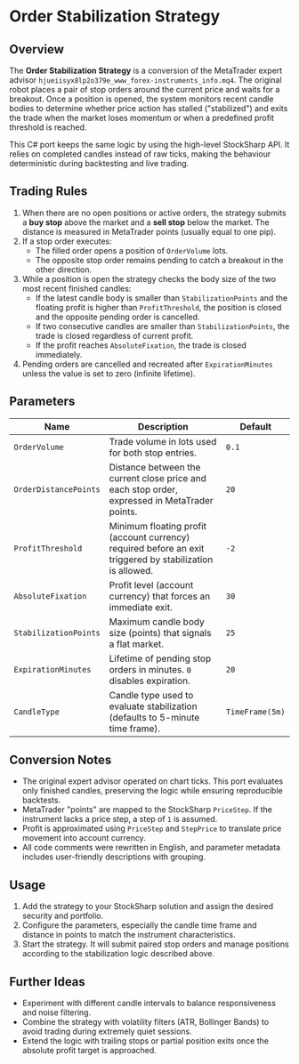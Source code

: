 # Order Stabilization Strategy

## Overview
The **Order Stabilization Strategy** is a conversion of the MetaTrader expert advisor `hjueiisyx8lp2o379e_www_forex-instruments_info.mq4`. The original robot places a pair of stop orders around the current price and waits for a breakout. Once a position is opened, the system monitors recent candle bodies to determine whether price action has stalled ("stabilized") and exits the trade when the market loses momentum or when a predefined profit threshold is reached.

This C# port keeps the same logic by using the high-level StockSharp API. It relies on completed candles instead of raw ticks, making the behaviour deterministic during backtesting and live trading.

## Trading Rules
1. When there are no open positions or active orders, the strategy submits a **buy stop** above the market and a **sell stop** below the market. The distance is measured in MetaTrader points (usually equal to one pip).
2. If a stop order executes:
   - The filled order opens a position of `OrderVolume` lots.
   - The opposite stop order remains pending to catch a breakout in the other direction.
3. While a position is open the strategy checks the body size of the two most recent finished candles:
   - If the latest candle body is smaller than `StabilizationPoints` and the floating profit is higher than `ProfitThreshold`, the position is closed and the opposite pending order is cancelled.
   - If two consecutive candles are smaller than `StabilizationPoints`, the trade is closed regardless of current profit.
   - If the profit reaches `AbsoluteFixation`, the trade is closed immediately.
4. Pending orders are cancelled and recreated after `ExpirationMinutes` unless the value is set to zero (infinite lifetime).

## Parameters
| Name | Description | Default |
| --- | --- | --- |
| `OrderVolume` | Trade volume in lots used for both stop entries. | `0.1` |
| `OrderDistancePoints` | Distance between the current close price and each stop order, expressed in MetaTrader points. | `20` |
| `ProfitThreshold` | Minimum floating profit (account currency) required before an exit triggered by stabilization is allowed. | `-2` |
| `AbsoluteFixation` | Profit level (account currency) that forces an immediate exit. | `30` |
| `StabilizationPoints` | Maximum candle body size (points) that signals a flat market. | `25` |
| `ExpirationMinutes` | Lifetime of pending stop orders in minutes. `0` disables expiration. | `20` |
| `CandleType` | Candle type used to evaluate stabilization (defaults to 5-minute time frame). | `TimeFrame(5m)` |

## Conversion Notes
- The original expert advisor operated on chart ticks. This port evaluates only finished candles, preserving the logic while ensuring reproducible backtests.
- MetaTrader "points" are mapped to the StockSharp `PriceStep`. If the instrument lacks a price step, a step of `1` is assumed.
- Profit is approximated using `PriceStep` and `StepPrice` to translate price movement into account currency.
- All code comments were rewritten in English, and parameter metadata includes user-friendly descriptions with grouping.

## Usage
1. Add the strategy to your StockSharp solution and assign the desired security and portfolio.
2. Configure the parameters, especially the candle time frame and distance in points to match the instrument characteristics.
3. Start the strategy. It will submit paired stop orders and manage positions according to the stabilization logic described above.

## Further Ideas
- Experiment with different candle intervals to balance responsiveness and noise filtering.
- Combine the strategy with volatility filters (ATR, Bollinger Bands) to avoid trading during extremely quiet sessions.
- Extend the logic with trailing stops or partial position exits once the absolute profit target is approached.
